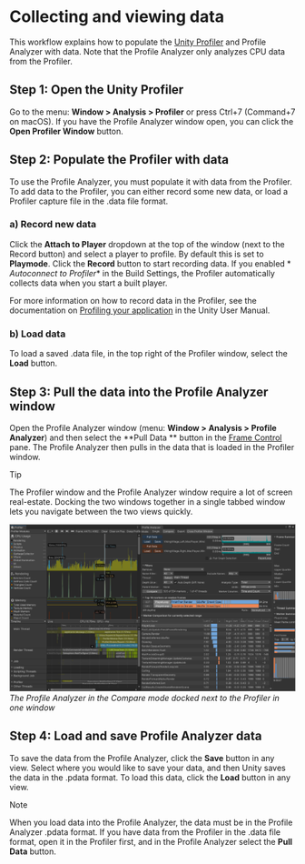 # Collecting and viewing data

This workflow explains how to populate the [Unity Profiler](https://docs.unity3d.com/Manual/Profiler.html) and Profile
Analyzer with data. Note that the Profile Analyzer only analyzes CPU data from the Profiler.

## Step 1: Open the Unity Profiler

Go to the menu: **Window &gt; Analysis &gt; Profiler** or press Ctrl+7 (Command+7 on macOS). If you have the Profile
Analyzer window open, you can click the **Open Profiler Window** button.

## Step 2: Populate the Profiler with data

To use the Profile Analyzer, you must populate it with data from the Profiler. To add data to the Profiler, you can
either record some new data, or load a Profiler capture file in the .data file format.

### a) Record new data

Click the **Attach to Player** dropdown at the top of the window (next to the Record button) and select a player to
profile. By default this is set to **Playmode**. Click the **Record** button to start recording data. If you enabled *
*Autoconnect to Profiler** in the Build Settings, the Profiler automatically collects data when you start a built
player.

For more information on how to record data in the Profiler, see the documentation
on [Profiling your application](https://docs.unity3d.com/Manual/profiler-profiling-applications.html) in the Unity User
Manual.

### b) Load data

To load a saved .data file, in the top right of the Profiler window, select the **Load** button.

## Step 3: Pull the data into the Profile Analyzer window

Open the Profile Analyzer window (menu: **Window &gt; Analysis &gt; Profile Analyzer**) and then select the **Pull Data
** button in the [Frame Control](frame-range-selection.md) pane. The Profile Analyzer then pulls in the data that is
loaded in the Profiler window.

> [!TIP]
> The Profiler window and the Profile Analyzer window require a lot of screen real-estate. Docking the two windows
> together in a single tabbed window lets you navigate between the two views quickly.

![Profiler and Profile Analyzer](images/profile-analyzer-profiler-docked.png)<br/>*The Profile Analyzer in the Compare
mode docked next to the Profiler in one window*

## Step 4: Load and save Profile Analyzer data

To save the data from the Profile Analyzer, click the **Save** button in any view. Select where you would like to save
your data, and then Unity saves the data in the .pdata format. To load this data, click the **Load** button in any view.

> [!NOTE]
> When you load data into the Profile Analyzer, the data must be in the Profile Analyzer .pdata format. If you have data
> from the Profiler in the .data file format, open it in the Profiler first, and in the Profile Analyzer select the **Pull
Data** button.

